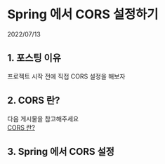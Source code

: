 # Spring 에서 CORS 설정하기
2022/07/13

## 1. 포스팅 이유
프로젝트 시작 전에 직접 CORS 설정을 해보자

## 2. CORS 란?
다음 게시물을 참고해주세요<br>
[CORS 란?](https://github.com/YHLEE9753/Blog/blob/main/Network/CORS%20%EB%9E%80.md)<br>

## 3. Spring 에서 CORS 설정


